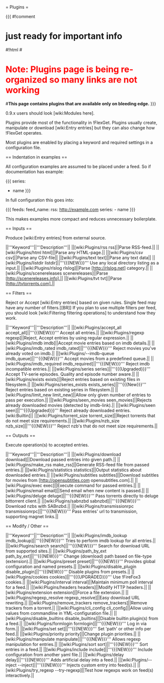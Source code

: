 = Plugins =

{{{
#!comment

# just ready for important info

#!html
#<h1 style="text-align: left; color: red">Note: Plugins page is being re-organized so many links are not working</h1>
#<b>This page contains plugins that are available only on bleeding edge.</b> 
}}}

0.9.x users should look [wiki:Modules here].


Plugins provide most of the functionality in !FlexGet. Plugins usually create, manipulate or download [wiki:Entry entries] but they can also change how !FlexGet operates.

Most plugins are enabled by placing a keyword and required settings in a configuration file.

== Indentation in examples ==

All configuration examples are assumed to be placed under a feed. So if documentation has example:

{{{
series:
  - name
}}}

In full configuration this goes into:

{{{
feeds:
  feed_name:
    rss: http://example.com
    series:
      - name
}}}

This makes examples more compact and reduces unnecessary boilerplate.

== Inputs ==

Produce [wiki:Entry entries] from external source.

||'''Keyword'''||'''Description'''||
||[wiki:Plugins/rss rss]||Parse RSS-feed.||
||[wiki:Plugins/html html]||Parse any HTML-page.||
||[wiki:Plugins/csv csv]||Parse any CSV-file||
||[wiki:Plugins/text text]||Parse any text data||
||[wiki:Plugins/listdir listdir]||'''{{{NEW}}}''' Use any local directory listing as a input.||
||[wiki:Plugins/rlslog rlslog]||Parse [http://rlslog.net] category.||
||[wiki:Plugins/scenereleases scenereleases]||Parse [http://scenereleases.info].||
||[wiki:Plugins/tvt tvt]||Parse [http://tvtorrents.com].||

== Filters ==

Reject or Accept [wiki:Entry entries] based on given rules. Single feed may have any number of filters.[[BR]]
If you plan to use multiple filters per feed, you should look [wiki:Filtering filtering operations] to understand how they work.

||'''Keyword'''||'''Description'''||
||[wiki:Plugins/accept_all accept_all]||'''{{{NEW}}}'''  Accept all entries.||
||[wiki:Plugins/regexp regexp]||Reject, Accept entries by using regular expression.||
||[wiki:Plugins/imdb imdb]||Accept movie entries based on imdb details.||
||[wiki:Plugins/imdb_rated imdb_rated]||'''{{{NEW}}}''' Reject movies you've already voted on imdb.||
||[wiki:Plugins/--imdb-queue imdb_queue]||'''{{{NEW}}}''' Accept movies from a predefined queue.||
||[wiki:Plugins/imdb_required imdb_required]||'''{{{NEW}}}''' Reject imdb incompatible entries.||
||[wiki:Plugins/series series]||'''{{{Upgraded}}}''' Accept TV-serie episodes. Quality and episode number aware.||
||[wiki:Plugins/exists exists]||Reject entries based on existing files in filesystem.||
||[wiki:Plugins/series_exists exists_series]||'''{{{New}}}''' Reject entries based on existing series in filesystem.||
||[wiki:Plugins/limit_new limit_new]||Allow only given number of entries to pass per execution.||
||[wiki:Plugins/seen_movies seen_movies]||Rejects already downloaded movies (detected by imdb-link).||
||[wiki:Plugins/seen seen]||'''{{{Upgraded}}}''' Reject already downloaded entries. [wiki:Builtin]||
||[wiki:Plugins/torrent_size torrent_size]||Reject torrents that do not meet size requirements.||
||[wiki:Plugins/nzb_size nzb_size]||'''{{{NEW}}}'''  Reject nzb's that do not meet size requirements.||

== Outputs ==

Execute operation(s) to accepted entries.

||'''Keyword'''||'''Description'''||
||[wiki:Plugins/download download]||Download passed entries into given path.||
||[wiki:Plugins/make_rss make_rss]||Generate RSS-feed file from passed entries.||
||[wiki:Plugins/statistics statistics]||Output statistics about downloaded entries.||
||[wiki:Plugins/subtitles subtitles]||Download subtitles for movies from [http://opensubtitles.com opensubtitles.com].||
||[wiki:Plugins/exec exec]||Execute command for passed entries.||
||[wiki:Plugins/email email]||Send email when new content is passed.||
||[wiki:Plugins/deluge deluge]||'''{{{NEW}}}'''  Pass torrents directly to deluge bittorrent client.||
||[wiki:Plugins/sabnzbd sabnzbd]||'''{{{NEW}}}'''  Download nzbs with SABnzbd.||
||[wiki:Plugins/transmissionrpc transmissionrpc]||'''{{{NEW}}}'''  Pass entries' url to transmission, supporting magnet links.||

== Modify / Other ==

||'''Keyword'''||'''Description'''||
||[wiki:Plugins/imdb_lookup imdb_lookup]||'''{{{NEW}}}'''  Tries to perform imdb lookup for all entries.||
||[wiki:Plugins/search search]||'''{{{NEW}}}'''  Search for download URL from supported sites.||
||[wiki:Plugins/path_by_ext path_by_ext]||'''{{{NEW}}}'''  Change (download) path based on file-type (extension).||
||[wiki:Plugins/preset preset]||'''{{{NEW}}}'''  Provides global configuration and named presets.||
||[wiki:Plugins/disable_plugin disable_plugin]||'''{{{NEW}}}'''  Disable plugins from presets.||
||[wiki:Plugins/cookies cookies]||'''{{{UPGRADED}}}''' Use !FireFox3 cookies.||
||[wiki:Plugins/interval interval]||Maintain minimum poll interval for a feed.||
||[wiki:Plugins/headers headers]||Modify HTTP headers.||
||[wiki:Plugins/extension extension]||Force a file extension.||
||[wiki:Plugins/regexp_resolve regexp_resolve]||Easy download URL rewriting.||
||[wiki:Plugins/remove_trackers remove_trackers]||Remove trackers from a torrent.||
||[wiki:Plugins/cli_config cli_config]||Allow using values from commandline in YML-configuration file.||
||[wiki:Plugins/disable_builtins disable_builtins]||Disable builtin plugin(s) from a feed.||
||[wiki:Plugins/formlogin formlogin]||'''{{{NEW}}}'''  Log in via form.||
||[wiki:Plugins/set set]||'''{{{NEW}}}'''  Set 'path' or other info per feed.||
||[wiki:Plugins/priority priority]||Change plugin priorities.||
||[wiki:Plugins/manipulate manipulate]||'''{{{NEW}}}'''  Allows regexp manipulation for entries.||
||[wiki:Plugins/sort sort]||'''{{{NEW}}}'''  Sort entries in a feed.||
||[wiki:Plugins/include include]||'''{{{NEW}}}'''  Include configuration from another yaml file.||
||[wiki:Plugins/delay delay]||'''{{{NEW}}}'''  Adds artificial delay into a feed.||
||[wiki:Plugins/--inject --inject]||'''{{{NEW}}}'''  Injects custom entry into feed(s).||
||[wiki:Plugins/try_regexp --try-regexp]||Test how regexps work on feed(s) interactively.||

